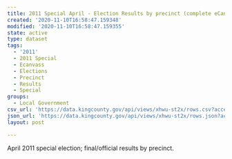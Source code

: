 ```yaml
---
title: 2011 Special April - Election Results by precinct (complete eCanvass dataset)
created: '2020-11-10T16:58:47.159348'
modified: '2020-11-10T16:58:47.159355'
state: active
type: dataset
tags:
  - '2011'
  - 2011 Special
  - Ecanvass
  - Elections
  - Precinct
  - Results
  - Special
groups:
  - Local Government
csv_url: 'https://data.kingcounty.gov/api/views/xhwu-st2x/rows.csv?accessType=DOWNLOAD'
json_url: 'https://data.kingcounty.gov/api/views/xhwu-st2x/rows.json?accessType=DOWNLOAD'
layout: post

---
```

April 2011 special election; final/official results by precinct.
